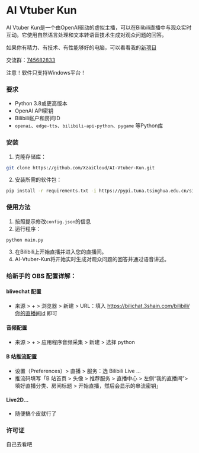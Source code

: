 # AI Vtuber Kun

AI Vtuber Kun是一个由OpenAI驱动的虚拟主播，可以在Bilibili直播中与观众实时互动。它使用自然语言处理和文本转语音技术生成对观众问题的回答。

如果你有精力、有技术、有性能够好的电脑，可以看看我的[新项目](https://github.com/XzaiCloud/AI-Vtuber)

交流群：[745682833](https://jq.qq.com/?_wv=1027&k=IO1usMMj)

注意！软件只支持Windows平台！

### 要求
- Python 3.8或更高版本
- OpenAI API密钥
- Bilibili帐户和房间ID
- `openai`、`edge-tts`、`bilibili-api-python`、`pygame` 等Python库

### 安装
1. 克隆存储库：
```bash
git clone https://github.com/XzaiCloud/AI-Vtuber-Kun.git
```
2. 安装所需的软件包：
```bash
pip install -r requirements.txt -i https://pypi.tuna.tsinghua.edu.cn/simple some-package
```

### 使用方法
1. 按照提示修改`config.json`的信息
2. 运行程序：
```bash
python main.py
```
3. 在Bilibili上开始直播并进入您的直播间。
4. AI-Vtuber-Kun将开始实时生成对观众问题的回答并通过语音讲述。

### 给新手的 OBS 配置详解：
#### blivechat 配置
- 来源 > + > 浏览器 > 新建 > URL：填入 https://bilichat.3shain.com/bilibili/你的直播间id 即可
#### 音频配置
- 来源 > + > 应用程序音频采集 > 新建 > 选择 python
#### B 站推流配置
- 设置（Preferences）> 直播 > 服务：选 Bilibili Live ...
- 推流码填写「B 站首页 > 头像 > 推荐服务 > 直播中心 > 左侧“我的直播间”> 填好直播分类、房间标题 > 开始直播，然后会显示的串流密钥」
#### Live2D...
- 随便搞个皮就行了

### 许可证
自己去看吧
